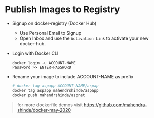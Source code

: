 # Publish Images to Registry

- Signup on docker-registry (Docker Hub)

    - Use Personal Email to Signup
    - Open Inbox and use the `Activation Link` to activate your new docker-hub.

- Login with Docker CLI

    ```
    docker login -u ACCOUNT-NAME
    Password >> ENTER-PASSWORD
    ```

- Rename your image to include ACCOUNT-NAME as prefix

    ```bash
    # docker tag aspapp ACCOUNT-NAME/aspap
    docker tag aspapp mahendrshinde/aspapp
    docker push mahendrshinde/aspnet
    ```

> for more dockerfile demos visit https://github.com/mahendra-shinde/docker-may-2020 